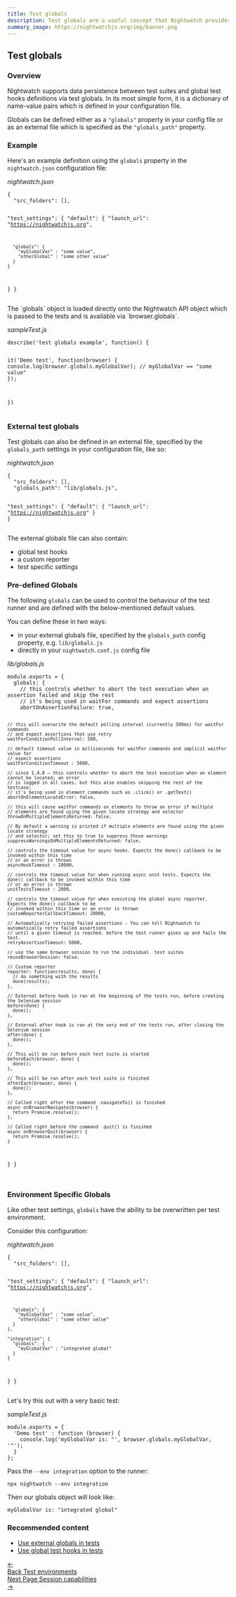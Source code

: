 ```yaml
---
title: Test globals
description: Test globals are a useful concept that Nightwatch provides for persisting data between test suites and also to define global test hooks.
summary_image: https://nightwatchjs.org/img/banner.png
---
```


<div class="page-header"><h2>Test globals</h2></div>

### Overview
Nightwatch supports data persistence between test suites and global test hooks definitions via test globals. In its most simple form, it is a dictionary of name-value pairs which is defined in your configuration file.

Globals can be defined either as a `"globals"` property in your config file or as an external file which is specified as the `"globals_path"` property.

### Example

Here's an example definition using the `globals` property in the `nightwatch.json` configuration file:

<div class="sample-test"><i>nightwatch.json</i>
<pre class="line-numbers" data-language="javascript"><code class="language-javascript">{
  "src_folders": [],

  "test_settings": {
    "default": {
      "launch_url": "https://nightwatchjs.org",

      "globals": {
        "myGlobalVar" : "some value",
        "otherGlobal" : "some other value"
      }
    }
  }
}</code></pre></div>

<p></p>
<p>The `globals` object is loaded directly onto the Nightwatch API object which is passed to the tests and is available via `browser.globals`.</p>

<div class="sample-test"><i>sampleTest.js</i>
<pre data-language="javascript"><code class="language-javascript">describe('test globals example', function() {
  
  it('Demo test', function(browser) {
    console.log(browser.globals.myGlobalVar); // myGlobalVar == "some value"
  });

})</code></pre>
</div>

### External test globals
Test globals can also be defined in an external file, specified by the `globals_path` settings in your configuration file, like so:

<div class="sample-test"><i>nightwatch.json</i>
<pre class="line-numbers" data-language="javascript"><code class="language-javascript">{
  "src_folders": [],
  "globals_path": "lib/globals.js",

  "test_settings": {
    "default": {
    "launch_url": "https://nightwatchjs.org"
  }
}</code></pre></div>

The external globals file can also contain:
- global test hooks
- a custom reporter
- test specific settings 

### Pre-defined Globals

The following `globals` can be used to control the behaviour of the test runner and are defined with the below-mentioned default values.

You can define these in two ways: 
- in your external globals file, specified by the `globals_path` config property, e.g. `lib/globals.js`
- directly in your `nightwatch.conf.js` config file

<div class="sample-test"><i>lib/globals.js</i>
<pre class="line-numbers" data-language="javascript"><code class="language-javascript">module.exports = {
  globals: {
    // this controls whether to abort the test execution when an assertion failed and skip the rest
    // it's being used in waitFor commands and expect assertions
    abortOnAssertionFailure: true,

    // this will overwrite the default polling interval (currently 500ms) for waitFor commands
    // and expect assertions that use retry
    waitForConditionPollInterval: 500,

    // default timeout value in milliseconds for waitFor commands and implicit waitFor value for
    // expect assertions
    waitForConditionTimeout : 5000,

    // since 1.4.0 – this controls whether to abort the test execution when an element cannot be located; an error
    // is logged in all cases, but this also enables skipping the rest of the testcase;
    // it's being used in element commands such as .click() or .getText()
    abortOnElementLocateError: false,
    
    // this will cause waitFor commands on elements to throw an error if multiple
    // elements are found using the given locate strategy and selector
    throwOnMultipleElementsReturned: false,

    // By default a warning is printed if multiple elements are found using the given locate strategy
    // and selector; set this to true to suppress those warnings
    suppressWarningsOnMultipleElementsReturned: false,

    // controls the timeout value for async hooks. Expects the done() callback to be invoked within this time
    // or an error is thrown
    asyncHookTimeout : 10000,

    // controls the timeout value for when running async unit tests. Expects the done() callback to be invoked within this time
    // or an error is thrown
    unitTestsTimeout : 2000,

    // controls the timeout value for when executing the global async reporter. Expects the done() callback to be 
    // invoked within this time or an error is thrown
    customReporterCallbackTimeout: 20000,

    // Automatically retrying failed assertions - You can tell Nightwatch to automatically retry failed assertions 
    // until a given timeout is reached, before the test runner gives up and fails the test.
    retryAssertionTimeout: 5000,

    // use the same browser session to run the individual  test suites
    reuseBrowserSession: false,

    // Custom reporter
    reporter: function(results, done) {
      // do something with the results
      done(results);
    },

    // External before hook is ran at the beginning of the tests run, before creating the Selenium session
    before(done) {
      done();
    },

    // External after hook is ran at the very end of the tests run, after closing the Selenium session
    after(done) {
      done();
    },

    // This will be run before each test suite is started
    beforeEach(browser, done) {
      done();
    },

    // This will be run after each test suite is finished
    afterEach(browser, done) {
      done();
    },

    // Called right after the command .navigateTo() is finished
    async onBrowserNavigate(browser) {
      return Promise.resolve();
    },

    // Called right before the command .quit() is finished
    async onBrowserQuit(browser) {
      return Promise.resolve();
    }
  }
}  
</code></pre></div>

### Environment Specific Globals

Like other test settings, `globals` have the ability to be overwritten per test environment. 

Consider this configuration:

<div class="sample-test"><i>nightwatch.json</i>
<pre class="line-numbers" data-language="javascript"><code class="language-javascript">{
  "src_folders": [],

  "test_settings": {
    "default": {
      "launch_url": "https://nightwatchjs.org",

      "globals": {
        "myGlobalVar" : "some value",
        "otherGlobal" : "some other value"
      }
    },

    "integration": {
      "globals": {
        "myGlobalVar" : "integrated global"
      }
    }
  }
}</code></pre>
</div> 

Let's try this out with a very basic test:

<div class="sample-test"><i>sampleTest.js</i>
<pre class="line-numbers" data-language="javascript"><code class="language-javascript">module.exports = {
  'Demo test' : function (browser) {
    console.log('myGlobalVar is: "', browser.globals.myGlobalVar, '"');
  }
};</code></pre></div>

Pass the `--env integration` option to the runner:

<pre><code class="language-bash">npx nightwatch --env integration</code></pre>

Then our globals object will look like:

```
myGlobalVar is: "integrated global"
```

### Recommended content
- [Use external globals in tests](https://nightwatchjs.org/guide/writing-tests/using-test-globals.html)
- [Use global test hooks in tests](https://nightwatchjs.org/guide/writing-tests/global-test-hooks.html)

 <div class="doc-pagination pt-40">
  <div class="previous">
    <a href="https://nightwatchjs.org/guide/concepts/test-environments.html">
      <span>←</span>
        <div class="d-flex flex-column">
          <span class="smallT">Back</span>
          <span class="bigT">Test environments</span>
        </div>
    </a>
  </div>
  <div class="next">
    <a href="https://nightwatchjs.org/guide/concepts/session-capabilities.html">
        <div class="d-flex flex-column">
          <span class="smallT">Next Page</span>
          <span class="bigT">Session capabilities</span>
        </div>
        <span>→</span>
    </a>
  </div>
</div>
